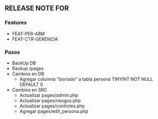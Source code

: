 ## RELEASE NOTE FOR
### Features
- FEAT-PER-ABM
- FEAT-CTR-GERENCIA

### Pasos
- BackUp DB
- Backup /pages
- Cambios en DB
    - Agregar columna "borrado" a tabla persona TINYINT NOT NULL DEFAULT 0
- Cambios en SRC
    - Actualizar pages/admin.php
    - Actualizar pages/riesgos.php
    - Actualizar pages/controles.php
    - Agregar pages/edit_persona.php